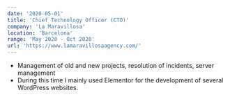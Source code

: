 ```yaml
---
date: '2020-05-01'
title: 'Chief Technology Officer (CTO)'
company: 'La Maravillosa'
location: 'Barcelona'
range: 'May 2020 - Oct 2020'
url: 'https://www.lamaravillosaagency.com/'
---
```


- Management of old and new projects, resolution of incidents, server management
- During this time I mainly used Elementor for the development of several WordPress websites.